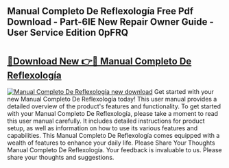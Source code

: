 ## Manual Completo De Reflexología Free Pdf Download - Part-6IE New Repair Owner Guide - User Service Edition 0pFRQ

# <h2><a href="http://bc1492.oget.top/?id=Manual+Completo+De+Reflexolog%c3%ada">🔗Download New 👉🔴 Manual Completo De Reflexología</a></h2>

[![Manual Completo De Reflexología new download](https://i.imgur.com/5g1atiW.png)](http://bc1492.oget.top/?id=Manual+Completo+De+Reflexolog%c3%ada)
Get started with your new Manual Completo De Reflexología today! This user manual provides a detailed overview of the product's features and functionality. To get started with your Manual Completo De Reflexología, please take a moment to read this user manual carefully. It includes detailed instructions for product setup, as well as information on how to use its various features and capabilities. This Manual Completo De Reflexología comes equipped with a wealth of features to enhance your daily life. Please Share Your Thoughts Manual Completo De Reflexología. Your feedback is invaluable to us. Please share your thoughts and suggestions.
